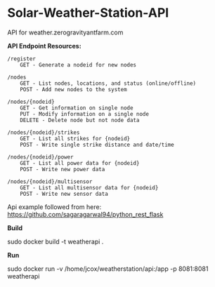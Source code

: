 # Solar-Weather-Station-API
API for weather.zerogravityantfarm.com


**API Endpoint Resources:**

	/register
		GET - Generate a nodeid for new nodes

	/nodes
		GET - List nodes, locations, and status (online/offline)
		POST - Add new nodes to the system
	
	/nodes/{nodeid}
		GET - Get information on single node
		PUT - Modify information on a single node
		DELETE - Delete node but not node data
		
	/nodes/{nodeid}/strikes
		GET - List all strikes for {nodeid}
		POST - Write single strike distance and date/time
		
	/nodes/{nodeid}/power
		GET - List all power data for {nodeid}
		POST - Write new power data 
		
	/nodes/{nodeid}/multisensor
		GET - List all multisensor data for {nodeid}
		POST - Write new sensor data

Api example followed from here: https://github.com/sagaragarwal94/python_rest_flask


**Build**

sudo docker build -t weatherapi .

**Run**

sudo docker run -v /home/jcox/weatherstation/api:/app -p 8081:8081 weatherapi 
